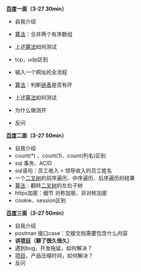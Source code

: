 **[百度]()一面（3-27 30min）**

-  自我介绍 

-  [算法]()：合并两个有序数组 

  

-  上述[算法]()如何测试 

  

-  tcp，udp区别 

-  输入一个网址的全流程 

-  [算法]()：判断[链表]()是否有环 

-  上述[算法]()如何测试 

-  为什么做测开 

-  反问 

  **[百度]()二面（3-27 50min）** 

-  自我介绍 
-  count(*) 、count(1)、count(列名)区别 
-  sql 事务、ACID 
-  sql语句：员工收入 > 领导收入的员工姓名 
-  一个[二叉树]()的前序遍历、中序遍历、后序遍历的结果 
-  [算法]()：翻转[二叉树]()的左右子树 
-  https加密：细节 对称加密、非对称加密 
-  cookie、session区别 

**[百度]()三面（3-27 50min）**

-  自我介绍 
-  postman 接口case：交接文档需要包含什么内容 
-  **讲[项目]()（聊了很久很久）** 
-  遇到bug，开发拖延，如何解决？ 
-  [项目]()，产品压缩时间，如何解决？ 
-  反问